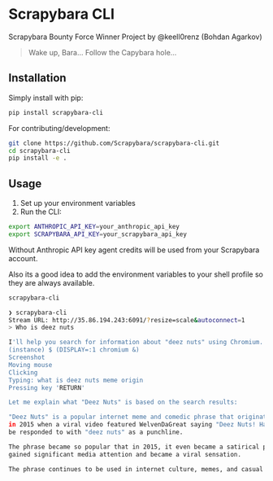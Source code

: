 # Scrapybara CLI

Scrapybara Bounty Force Winner Project by @keell0renz (Bohdan Agarkov)

> Wake up, Bara... Follow the Capybara hole...

## Installation

Simply install with pip:

```bash
pip install scrapybara-cli
```

For contributing/development:

```bash
git clone https://github.com/Scrapybara/scrapybara-cli.git
cd scrapybara-cli
pip install -e .
```

## Usage

1. Set up your environment variables
2. Run the CLI:

```bash
export ANTHROPIC_API_KEY=your_anthropic_api_key
export SCRAPYBARA_API_KEY=your_scrapybara_api_key
```

Without Anthropic API key agent credits will be used from your Scrapybara account.

Also its a good idea to add the environment variables to your shell profile so they are always available.

```bash
scrapybara-cli
```

```bash
❯ scrapybara-cli
Stream URL: http://35.86.194.243:6091/?resize=scale&autoconnect=1
> Who is deez nuts

I'll help you search for information about "deez nuts" using Chromium.
(instance) $ (DISPLAY=:1 chromium &)
Screenshot
Moving mouse
Clicking
Typing: what is deez nuts meme origin
Pressing key 'RETURN'

Let me explain what "Deez Nuts" is based on the search results:

"Deez Nuts" is a popular internet meme and comedic phrase that originated in 1992 from Dr. Dre's album "The Chronic" in a skit called "Deeez Nuuuts." The phrase gained widespread popularity
in 2015 when a viral video featured WelvenDaGreat saying "Deez Nuts! Ha! Got eem!" The phrase is typically used as part of a joke or prank where someone is led into a setup question, only to
be responded to with "deez nuts" as a punchline.

The phrase became so popular that in 2015, it even became a satirical presidential campaign, when a 15-year-old from Iowa filed to run for president under the name "Deez Nuts." This filing
gained significant media attention and became a viral sensation.

The phrase continues to be used in internet culture, memes, and casual conversation as a playful joke or response, often catching people off guard with its unexpected delivery.
```
